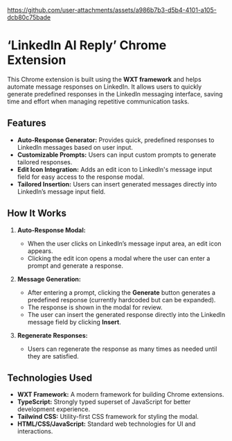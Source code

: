 https://github.com/user-attachments/assets/a986b7b3-d5b4-4101-a105-dcb80c75bade


# ‘LinkedIn AI Reply’ Chrome Extension

This Chrome extension is built using the **WXT framework** and helps automate message responses on LinkedIn. It allows users to quickly generate predefined responses in the LinkedIn messaging interface, saving time and effort when managing repetitive communication tasks.

## Features

- **Auto-Response Generator:** Provides quick, predefined responses to LinkedIn messages based on user input.
- **Customizable Prompts:** Users can input custom prompts to generate tailored responses.
- **Edit Icon Integration:** Adds an edit icon to LinkedIn's message input field for easy access to the response modal.
- **Tailored Insertion:** Users can insert generated messages directly into LinkedIn’s message input field.

## How It Works

1. **Auto-Response Modal:** 
   - When the user clicks on LinkedIn’s message input area, an edit icon appears.
   - Clicking the edit icon opens a modal where the user can enter a prompt and generate a response.
   
2. **Message Generation:**
   - After entering a prompt, clicking the **Generate** button generates a predefined response (currently hardcoded but can be expanded).
   - The response is shown in the modal for review.
   - The user can insert the generated response directly into the LinkedIn message field by clicking **Insert**.

3. **Regenerate Responses:** 
   - Users can regenerate the response as many times as needed until they are satisfied.

## Technologies Used

- **WXT Framework:** A modern framework for building Chrome extensions.
- **TypeScript:** Strongly typed superset of JavaScript for better development experience.
- **Tailwind CSS:** Utility-first CSS framework for styling the modal.
- **HTML/CSS/JavaScript:** Standard web technologies for UI and interactions.
